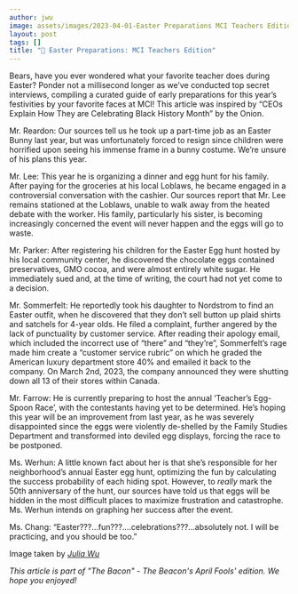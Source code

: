 ```yaml
---
author: jwu
image: assets/images/2023-04-01-Easter Preparations MCI Teachers Edition.jpg
layout: post
tags: []
title: "🥓 Easter Preparations: MCI Teachers Edition"
---
```


Bears, have you ever wondered what your favorite teacher does during
Easter? Ponder not a millisecond longer as we’ve conducted top secret
interviews, compiling a curated guide of early preparations for this
year’s festivities by your favorite faces at MCI! This article was
inspired by “CEOs Explain How They are Celebrating Black History Month”
by the Onion.

Mr. Reardon: Our sources tell us he took up a part-time job as an Easter
Bunny last year, but was unfortunately forced to resign since children
were horrified upon seeing his immense frame in a bunny costume. We’re
unsure of his plans this year.

Mr. Lee: This year he is organizing a dinner and egg hunt for his
family. After paying for the groceries at his local Loblaws, he became
engaged in a controversial conversation with the cashier. Our sources
report that Mr. Lee remains stationed at the Loblaws, unable to walk
away from the heated debate with the worker. His family, particularly
his sister, is becoming increasingly concerned the event will never
happen and the eggs will go to waste.

Mr. Parker: After registering his children for the Easter Egg hunt
hosted by his local community center, he discovered the chocolate eggs
contained preservatives, GMO cocoa, and were almost entirely white
sugar. He immediately sued and, at the time of writing, the court had
not yet come to a decision.

Mr. Sommerfelt: He reportedly took his daughter to Nordstrom to find an
Easter outfit, when he discovered that they don’t sell button up plaid
shirts and satchels for 4-year olds. He filed a complaint, further
angered by the lack of punctuality by customer service. After reading
their apology email, which included the incorrect use of “there” and
“they’re”, Sommerfelt’s rage made him create a “customer service rubric”
on which he graded the American luxury department store 40% and emailed
it back to the company. On March 2nd, 2023, the company announced they
were shutting down all 13 of their stores within Canada.

Mr. Farrow: He is currently preparing to host the annual ‘Teacher’s
Egg-Spoon Race’, with the contestants having yet to be determined. He’s
hoping this year will be an improvement from last year, as he was
severely disappointed since the eggs were violently de-shelled by the
Family Studies Department and transformed into deviled egg displays,
forcing the race to be postponed.

Ms. Werhun: A little known fact about her is that she’s responsible for
her neighborhood’s annual Easter egg hunt, optimizing the fun by
calculating the success probability of each hiding spot. However, to
*really* mark the 50th anniversary of the hunt, our sources have told us
that eggs will be hidden in the most difficult places to maximize
frustration and catastrophe. Ms. Werhun intends on graphing her success
after the event.

Ms. Chang: “Easter???...fun???....celebrations???...absolutely not. I
will be practicing, and you should be too.”

Image taken by [*Julia Wu*](https://mcibeacon.com/member/julia-wu)

*This article is part of "The Bacon" - The Beacon's April Fools' edition. We hope you enjoyed!*